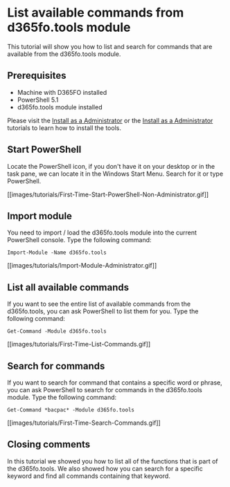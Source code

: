 ﻿# **List available commands from d365fo.tools module**

This tutorial will show you how to list and search for commands that are available from the d365fo.tools module.

## **Prerequisites**
* Machine with D365FO installed
* PowerShell 5.1
* d365fo.tools module installed

Please visit the [Install as a Administrator](https://github.com/d365collaborative/d365fo.tools/wiki/Tutorial-First-Time-Install-Administrator) or the [Install as a Administrator](https://github.com/d365collaborative/d365fo.tools/wiki/Tutorial-First-Time-Install-Non-Administrator) tutorials to learn how to install the tools.

## **Start PowerShell**
Locate the PowerShell icon, if you don't have it on your desktop or in the task pane, we can locate it in the Windows Start Menu. Search for it or type PowerShell.

[[images/tutorials/First-Time-Start-PowerShell-Non-Administrator.gif]]

## **Import module**
You need to import / load the d365fo.tools module into the current PowerShell console. Type the following command:

```
Import-Module -Name d365fo.tools
```

[[images/tutorials/Import-Module-Administrator.gif]]

## **List all available commands**
If you want to see the entire list of available commands from the d365fo.tools, you can ask PowerShell to list them for you. Type the following command:

```
Get-Command -Module d365fo.tools
```

[[images/tutorials/First-Time-List-Commands.gif]]


## **Search for commands**
If you want to search for command that contains a specific word or phrase, you can ask PowerShell to search for commands in the d365fo.tools module. Type the following command:

```
Get-Command *bacpac* -Module d365fo.tools
```

[[images/tutorials/First-Time-Search-Commands.gif]]

## **Closing comments**
In this tutorial we showed you how to list all of the functions that is part of the d365fo.tools. We also showed how you can search for a specific keyword and find all commands containing that keyword.
